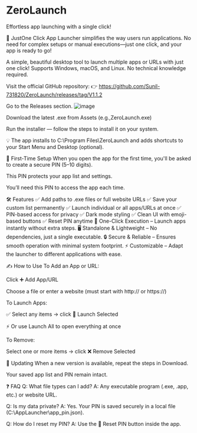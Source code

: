 # ZeroLaunch
Effortless app launching with a single click!


🚀 JustOne Click App Launcher simplifies the way users run applications. No need for complex setups or manual executions—just one click, and your app is ready to go!

A simple, beautiful desktop tool to launch multiple apps or URLs with just one click!
Supports Windows, macOS, and Linux. No technical knowledge required.

Visit the official GitHub repository:
👉 https://github.com/Sunil-731820/ZeroLaunch/releases/tag/V1.1.2

Go to the Releases section.
![image](https://github.com/user-attachments/assets/87e5c5da-9ba7-4de5-9476-4dd23dbc71d0)


Download the latest .exe from Assets (e.g.,ZeroLaunch.exe)

Run the installer — follow the steps to install it on your system.

💡 The app installs to C:\Program Files\ZeroLaunch and adds shortcuts to your Start Menu and Desktop (optional).

🔐 First-Time Setup
When you open the app for the first time, you'll be asked to create a secure PIN (5–10 digits).

This PIN protects your app list and settings.

You’ll need this PIN to access the app each time.


🛠 Features
✅ Add paths to .exe files or full website URLs
✅ Save your custom list permanently
✅ Launch individual or all apps/URLs at once
✅ PIN-based access for privacy
✅ Dark mode styling
✅ Clean UI with emoji-based buttons
✅ Reset PIN anytime
🚀 One-Click Execution – Launch apps instantly without extra steps.
🖥️ Standalone & Lightweight – No dependencies, just a single executable.
🔒 Secure & Reliable – Ensures smooth operation with minimal system footprint.
⚡ Customizable – Adapt the launcher to different applications with ease.


✍️ How to Use
To Add an App or URL:

Click ➕ Add App/URL

Choose a file or enter a website (must start with http:// or https://)

To Launch Apps:

✅ Select any items → click 🚀 Launch Selected

⚡ Or use Launch All to open everything at once

To Remove:

Select one or more items → click ❌ Remove Selected

🔁 Updating
When a new version is available, repeat the steps in Download.

Your saved app list and PIN remain intact.

❓ FAQ
Q: What file types can I add?
A: Any executable program (.exe, .app, etc.) or website URL.

Q: Is my data private?
A: Yes. Your PIN is saved securely in a local file (C:\AppLauncher\app_pin.json).

Q: How do I reset my PIN?
A: Use the 🔑 Reset PIN button inside the app.



